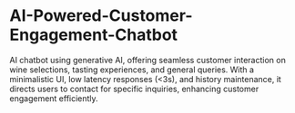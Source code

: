# AI-Powered-Customer-Engagement-Chatbot
 AI chatbot  using generative AI, offering seamless customer interaction on wine selections, tasting experiences, and general queries. With a minimalistic UI, low latency responses (&lt;3s), and history maintenance, it directs users to contact for specific inquiries, enhancing customer engagement efficiently.
